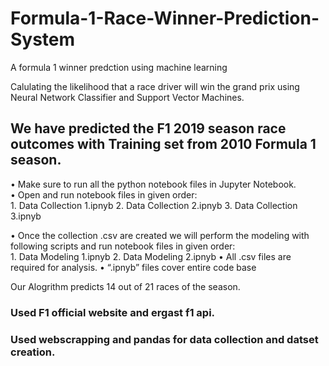 # Formula-1-Race-Winner-Prediction-System

A formula 1 winner predction using machine learning

Calulating the likelihood that a race driver will win the grand prix using Neural Network Classifier and Support Vector Machines.

## We have predicted the F1 2019 season race outcomes with Training set from 2010 Formula 1 season.

  •	Make sure to run all the python notebook files in Jupyter Notebook. \
  •	Open and run notebook files in given order: \
      1.	Data Collection 1.ipnyb
      2.	Data Collection 2.ipnyb
      3.	Data Collection 3.ipnyb
      
  •	Once the collection .csv are created we will perform the modeling with following scripts and run notebook files in given order: \
      1.	Data Modeling 1.ipnyb
      2.	Data Modeling 2.ipnyb
  •	All .csv files are required for analysis.
  •	“.ipnyb” files cover entire code base

Our Alogrithm predicts 14 out of 21 races of the season.

### Used F1 official website and ergast f1 api.
### Used webscrapping and pandas for data collection and datset creation.
